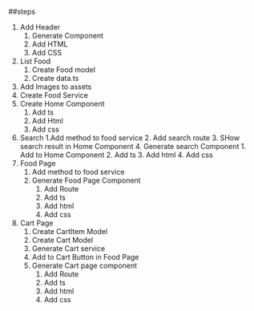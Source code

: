 ##steps
1. Add Header
    1. Generate Component
    2. Add HTML
    3. Add CSS
2. List Food
    1. Create Food model
    2. Create data.ts
3. Add Images to assets
4. Create Food Service
5. Create Home Component
    1. Add ts
    2. Add Html
    3. Add css
6. Search
    1.Add method to food service
    2. Add search route
    3. SHow search result in Home Component
    4. Generate search Component
        1. Add to Home Component
        2. Add ts
        3. Add html
        4. Add css
7. Food Page
    1. Add method to food service
    2. Generate Food Page Component
        1. Add Route
        2. Add ts
        3. Add html
        4. Add css
8. Cart Page
   1. Create CartItem Model
   2. Create Cart Model
   3. Generate Cart service
   4. Add to Cart Button in Food Page
   5. Generate Cart page component
      1. Add Route
      2. Add ts
      3. Add html 
      4. Add css 